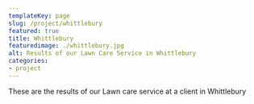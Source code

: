```yaml
---
templateKey: page
slug: /project/whittlebury
featured: true
title: Whittlebury
featuredimage: ./whittlebury.jpg
alt: Results of our Lawn Care Service in Whittlebury
categories:
- project
---
```

These are the results of our Lawn care service at a client in Whittlebury


